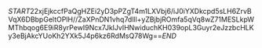 $START$22xjEjkccfPaQgHZEi2yD3pPZgT4m1LXVbj6/iJ0iYXDkcpd5sLH6ZrvBVqX6DBbpGeltOPlH//ZaXPnDN1vhq7dlll+yZBjbjROmfa5qVq8wZ71MESLkpWMThbqog6E9iR8yrPewI9Ncx7JklJvIHNwiduchKH039opL3Guyr2eJzzbcHLKy3eBjAkcYUoKh2YXk5J4p6kz6RdMsQ78Wg==$END$